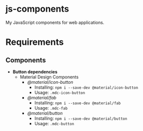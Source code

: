 # js-components
My JavaScript components for web applications.

# Requirements

## Components

* __Button dependencies__
  * Material Design Components
    * _@material/icon-button_
      * Installing: `npm i --save-dev @material/icon-button`
      * Usage: `.mdc-icon-button`
    * _@material/fab_
      * Installing: `npm i --save-dev @material/fab`
      * Usage: `.mdc-fab`
    * _@material/button_
      * Installing: `npm i --save-dev @material/button`
      * Usage: `.mdc-button`
